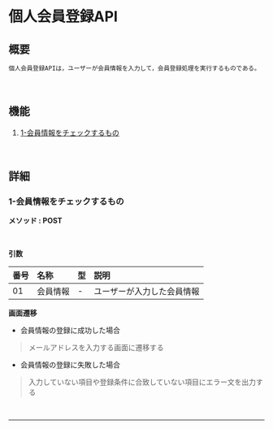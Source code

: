 # 個人会員登録API

## 概要

```txt
個人会員登録APIは，ユーザーが会員情報を入力して，会員登録処理を実行するものである。
```

<br>

## 機能

1. [1-会員情報をチェックするもの](#1-会員情報をチェックするもの)

<br>


## 詳細

### 1-会員情報をチェックするもの
**メソッド : POST**

<br>

**引数**

|番号|名称|型|説明|
|:--|:--|:--|:--|
|01|会員情報|-|ユーザーが入力した会員情報|

**画面遷移**

- 会員情報の登録に成功した場合

> メールアドレスを入力する画面に遷移する

- 会員情報の登録に失敗した場合

> 入力していない項目や登録条件に合致していない項目にエラー文を出力する

<br>

---
